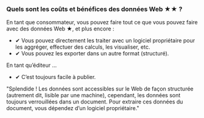 ### Quels sont les coûts et bénéfices des données Web <span class="stars-inline">&#x2605;&#x2605;</span>&nbsp;?

En tant que consommateur, vous pouvez faire tout ce que vous pouvez faire avec des données Web <span class="stars-inline">&#x2605;</span>, et plus encore&nbsp;:

- &#10004; Vous pouvez directement les traiter avec un logiciel propriétaire pour les aggréger, effectuer des calculs, les visualiser, etc.
- &#10004; Vous pouvez les exporter dans un autre format (structuré).

En tant qu’éditeur &hellip;

- &#10004; C’est toujours facile à publier.

"Splendide&nbsp;! Les données sont accessibles sur le Web de façon structurée (autrement dit, lisible par une machine), cependant, les données sont toujours verrouillées dans un document. Pour extraire ces données du document, vous dépendez d’un logiciel propriétaire."
